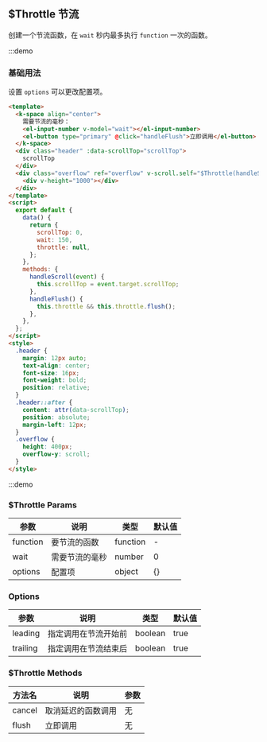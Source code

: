 ## \$Throttle 节流

创建一个节流函数，在 `wait` 秒内最多执行 `function` 一次的函数。

:::demo

### 基础用法

设置 `options` 可以更改配置项。

```html
<template>
  <k-space align="center">
    需要节流的毫秒：
    <el-input-number v-model="wait"></el-input-number>
    <el-button type="primary" @click="handleFlush">立即调用</el-button>
  </k-space>
  <div class="header" :data-scrollTop="scrollTop">
    scrollTop
  </div>
  <div class="overflow" ref="overflow" v-scroll.self="$Throttle(handleScroll, wait)">
    <div v-height="1000"></div>
  </div>
</template>
<script>
  export default {
    data() {
      return {
        scrollTop: 0,
        wait: 150,
        throttle: null,
      };
    },
    methods: {
      handleScroll(event) {
        this.scrollTop = event.target.scrollTop;
      },
      handleFlush() {
        this.throttle && this.throttle.flush();
      },
    },
  };
</script>
<style>
  .header {
    margin: 12px auto;
    text-align: center;
    font-size: 16px;
    font-weight: bold;
    position: relative;
  }
  .header::after {
    content: attr(data-scrollTop);
    position: absolute;
    margin-left: 12px;
  }
  .overflow {
    height: 400px;
    overflow-y: scroll;
  }
</style>
```

:::demo

### \$Throttle Params

| 参数     | 说明           | 类型     | 默认值 |
| -------- | -------------- | -------- | ------ |
| function | 要节流的函数   | function | -      |
| wait     | 需要节流的毫秒 | number   | 0      |
| options  | 配置项         | object   | {}     |

### Options

| 参数     | 说明                 | 类型    | 默认值 |
| -------- | -------------------- | ------- | ------ |
| leading  | 指定调用在节流开始前 | boolean | true   |
| trailing | 指定调用在节流结束后 | boolean | true   |

### \$Throttle Methods

| 方法名 | 说明               | 参数 |
| ------ | ------------------ | ---- |
| cancel | 取消延迟的函数调用 | 无   |
| flush  | 立即调用           | 无   |
